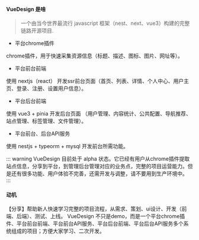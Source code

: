 #### VueDesign 是啥

> 一个由当今世界最流行 javascript 框架（nest、next、vue3）构建的完整链路开源项目.

-  平台chrome插件

chrome插件，用于快速采集资源信息（标题、描述、图标、图片、网址等）。

- 平台前台前端

使用 nextjs（react） 开发ssr前台页面（首页、列表、详情、个人中心、用户主页、登录、注册、设置用户信息）。

- 平台后台前端

使用 vue3 + pinia 开发后台页面 （用户管理、内容统计、公共配置、导航推荐、站点管理、标签管理、文件管理）。

- 平台前台、后台API服务

使用 nestjs + typeorm + mysql 开发前台所需功能。


::: warning
VueDesign 目前处于 alpha 状态。它已经有用户从chrome插件提取站点信息，分享到平台，到管理后台管理对应的业务点，完整的项目运营能力。但是还有很多功能、用户体验不完善，还需开发与调整，请不要用到生产环境中。
:::

#### 动机

【分享】帮助新人快速学习完整的项目流程，从需求、策划、ui设计、开发（前端、后端）、测试、上线。
VueDesign 不只是demo，而是一个平台chrome插件、平台前台前端、平台前台API服务、平台后台前端、平台后台API服务多个系统组成的项目；方便大家学习、二次开发。

